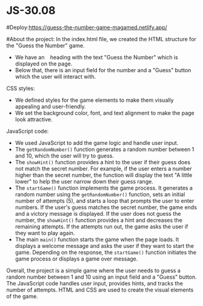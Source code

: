 # JS-30.08


#Deploy:https://guess-the-number-game-magamed.netlify.app/


#About the project:
 In the index.html file, we created the HTML structure for the "Guess the Number" game.
- We have an `
` heading with the text "Guess the Number" which is displayed on the page.
- Below that, there is an input field for the number and a "Guess" button which the user will interact with.

CSS styles:
- We defined styles for the game elements to make them visually appealing and user-friendly.
- We set the background color, font, and text alignment to make the page look attractive.

JavaScript code:
- We used JavaScript to add the game logic and handle user input.
- The `getRandomNumber()` function generates a random number between 1 and 10, which the user will try to guess.
- The `showHint()` function provides a hint to the user if their guess does not match the secret number. For example, if the user enters a number higher than the secret number, the function will display the text "A little lower" to help the user narrow down their guess range.
- The `startGame()` function implements the game process. It generates a random number using the `getRandomNumber()` function, sets an initial number of attempts (5), and starts a loop that prompts the user to enter numbers. If the user's guess matches the secret number, the game ends and a victory message is displayed. If the user does not guess the number, the `showHint()` function provides a hint and decreases the remaining attempts. If the attempts run out, the game asks the user if they want to play again.
- The main `main()` function starts the game when the page loads. It displays a welcome message and asks the user if they want to start the game. Depending on the response, the `startGame()` function initiates the game process or displays a game over message.

Overall, the project is a simple game where the user needs to guess a random number between 1 and 10 using an input field and a "Guess" button. The JavaScript code handles user input, provides hints, and tracks the number of attempts. HTML and CSS are used to create the visual elements of the game.

